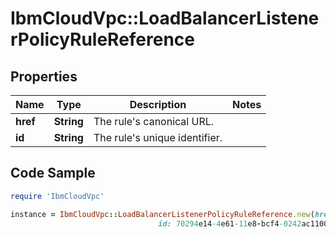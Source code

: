 # IbmCloudVpc::LoadBalancerListenerPolicyRuleReference

## Properties

Name | Type | Description | Notes
------------ | ------------- | ------------- | -------------
**href** | **String** | The rule&#39;s canonical URL. | 
**id** | **String** | The rule&#39;s unique identifier. | 

## Code Sample

```ruby
require 'IbmCloudVpc'

instance = IbmCloudVpc::LoadBalancerListenerPolicyRuleReference.new(href: https://us-south.iaas.cloud.ibm.com/v1/load_balancers/dd754295-e9e0-4c9d-bf6c-58fbc59e5727/listeners/70294e14-4e61-11e8-bcf4-0242ac110004/policies/f3187486-7b27-4c79-990c-47d33c0e2278/rules/873a84b0-84d6-49c6-8948-1fa527b25762,
                                 id: 70294e14-4e61-11e8-bcf4-0242ac110004)
```



